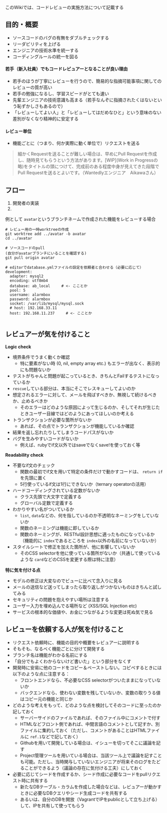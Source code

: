 このWikiでは、コードレビューの実施方法について記載する

## 目的・概要

* ソースコードのバグの有無をダブルチェックする
* リーダビリティを上げる
* エンジニアの技術水準を統一する
* コーディングルールの統一を図る

#### 若手（新入社員）でもコードレビュアーとなることが良い理由

* 若手のほうが丁寧にレビューを行うので、簡易的な指摘可能事項に関してのレビューの質が高い
* 若手の勉強になるし、学習スピードがとても速い
* 先輩エンジニアの技術意識も高まる（若手なんぞに指摘されたくはないという恥ずかしさもあるので）
* 「レビューしてよい人」と「レビューしてはだめなひと」という意味のない差別がなくなり精神的に安定する

#### レビュー単位

* 機能ごとに（つまり、何か実際に動く単位で）リクエストを送る


>細かくRequestを送ることが難しい場合は、早めにPull Requestを作成し、随時見てもらうという方法があります。[WIP](Work in Progressの略)をタイトルの頭につけて、完成前のある程度中身が見えてきた段階でPull Requestを送るとよいです。（Wantedlyエンジニア　Aikawaさん）

## フロー

1. 開発者の実装
2. 

例として `avatar`というブランチネームで作成された機能をレビューする場合

```
# レビュー用の一時worktreeの作成
git worktree add ../avatar -b avatar
cd ../avatar

# ソースコードのpull
(自分がavatarブランチにいることを確認する)
git pull origin avatar

# editorでdatabase.ymlファイルの設定を依頼者と合わせる（必要に応じて）
development:
  adapter: mysql2
  encoding: utf8mb4
  database: ab_local     # <- こことか
  pool: 5
  username: alarmbox
  password: alarmbox
  socket: /var/lib/mysql/mysql.sock
  # host: 192.168.33.11
  host: 192.168.11.237     # <- こことか


```

## レビュアーが気を付けること

**Logic check**

* 境界条件でうまく動くか確認
    * 特に要素がない時 (0, nil, empty array etc.) もエラーが出なく、表示的にも問題ないか
* テストがちゃんと問題が起こっているとき、きちんとFailするテストになっているか
* `rescue`している部分は、本当にそこでレスキューしてよいのか
* 想定されるエラーに対して、メールを飛ばすべきか、無視して続けるべきか、止めるべきか
    * そのエラーはどのような原因によって生じるのか、そしてそれが生じたときユーザー目線ではどのようにあってほしいのか考える
* トランザクションが必要な箇所がないか
    * あれば、その点でトランザクションが機能しているか確認
* 結果を返し忘れたりしてしまうコードパスがないか
* バグを生みやすいコードがないか
    * 例えば、rubyでif文以外ではsaveでなくsave!を使っておく等

**Readability check**

* 不要なif文のチェック
    * 関数の最初でif文を用いて特定の条件だけで動かすコードは、 `return if`を先頭に置く
    * 5行使っているif文は1行にできないか（ternary operatorの活用）
* ハードコーディングされている定数がないか
    * クラス先頭で大文字で定義する
    * グローバル定数で定義する
* わかりやすい名がついているか
    * `list`, `data`などの、何を指しているのか不透明なネーミングをしていないか
    * 関数のネーミングは機能に即しているか
    * 関数のネーミングが、RESTful設計思想に適ったものになっているか（機能的に `index`であるところを `index`以外の名前になっていないか）
* スタイルシートで修正を加えた箇所が、他に影響していないか
    * そのCSS selectorを他に使っている箇所がないか（共通して使っているような `card`などのCSSを変更する際は特に注意）

**特に気を付ける点**

* モデルの修正は大変なのでビューに比べて念入りに見る
* メールの送信など送ってしまったら取り返しがつかないものはきちんと試してみる
* セキュリティの問題を抱えやすい場所は注意する
* ユーザー入力を埋め込んでる場所など (XSS/SQL Injection etc)
* サービスの根本的な価値や、お金につながるような変更は死ぬ気で見る


## レビューを依頼する人が気を付けること

* リクエスト依頼時に、機能の目的や概要をレビュアーに説明する
* そもそも、なるべく機能ごとに分けて開発する
* ブランチ名は機能がわかる名前にする
* 「自分でもよくわからないけど書いた」という部分をなくす
* 開発時に安易に他のコードをコピー＆ペーストしない。コピペするときには以下のような点に注意する：
    * フロントエンドなら、不必要なCSS selectorがついたままになっていないか
    * バックエンドなら、使わない変数を残していないか、変数の取りうる値はコピー元の機能と同じか
* どのような考えをもって、どのような点を検討してそのコードに至ったのか記しておく
    * サーバーサイドのファイルであれば、そのファイル中にコメントで付す
    * HTMLなどフロント側であれば、中間言語のコメントとして記すか、別ファイルに集約しておく（ただし、コメントがあることはHTMLファイルに `ref.1`などで記しておく）
    * Githubを用いて開発している場合は、イシューを切ってそこに議論を記す
    * Project管理ツールを用いている場合は、当該ツール上で議論を記すことも可能。ただし、当時関与していないエンジニアが将来そのログをたどることができるよう（議論の存在に気付ける工夫）にしておく
* 必要に応じてシードを作成するか、シード作成に必要なコードをpullリクエスト時に共有する
    * 新たなDBテーブル・カラムを作成した場合などは、レビュアーが動かすときに必要なDBクエリやシード生成コードを共有する
    * あるいは、自分のDBを開放（VagrantでIPをpublicとして立ち上げる）して、IPを共有して使ってもらう
